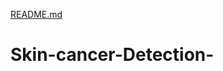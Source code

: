 [README.md](https://github.com/Sajjad2346/Skin-cancer-Detection-/files/11611772/README.md)
# Skin-cancer-Detection-
